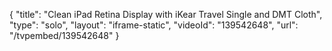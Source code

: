 {
    "title": "Clean iPad Retina Display with iKear Travel Single and DMT Cloth",
    "type": "solo",
    "layout": "iframe-static",
    "videoId": "139542648",
    "url": "\/tvpembed\/139542648"
}